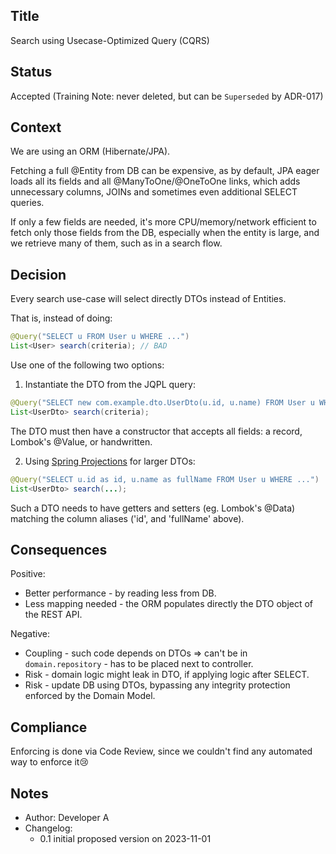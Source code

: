 ## Title
Search using Usecase-Optimized Query (CQRS)

## Status
Accepted
(Training Note: never deleted, but can be `Superseded` by ADR-017)

## Context
We are using an ORM (Hibernate/JPA). 

Fetching a full @Entity from DB can be expensive, 
as by default, JPA eager loads all its fields and
all @ManyToOne/@OneToOne links, 
which adds unnecessary columns, JOINs 
and sometimes even additional SELECT queries.

If only a few fields are needed, 
it's more CPU/memory/network efficient
to fetch only those fields from the DB,
especially when the entity is large, 
and we retrieve many of them, 
such as in a search flow.

## Decision
Every search use-case will select directly DTOs instead of Entities.

That is, instead of doing:
```java
@Query("SELECT u FROM User u WHERE ...")
List<User> search(criteria); // BAD
```

Use one of the following two options:
1) Instantiate the DTO from the JQPL query:
```java
@Query("SELECT new com.example.dto.UserDto(u.id, u.name) FROM User u WHERE ...")
List<UserDto> search(criteria);
```
The DTO must then have a constructor that accepts all fields:
a record, Lombok's @Value, or handwritten.

2) Using [Spring Projections](https://docs.spring.io/spring-data/jpa/reference/repositories/projections.html) for larger DTOs:
```java
@Query("SELECT u.id as id, u.name as fullName FROM User u WHERE ...")
List<UserDto> search(...);
```
Such a DTO needs to have getters and setters (eg. Lombok's @Data)
matching the column aliases ('id', and 'fullName' above).

## Consequences
Positive:
- Better performance - by reading less from DB.
- Less mapping needed - the ORM populates directly the DTO object of the REST API.

Negative:
- Coupling - such code depends on DTOs => can't be in `domain.repository` -
has to be placed next to controller.
- Risk - domain logic might leak in DTO, if applying logic after SELECT.
- Risk - update DB using DTOs, bypassing any integrity protection
enforced by the Domain Model.

## Compliance

Enforcing is done via Code Review,
since we couldn't find any automated way to enforce it😢

## Notes
- Author: Developer A 
- Changelog: 
  - 0.1 initial proposed version on 2023-11-01
